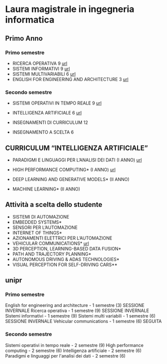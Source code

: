 # Laura magistrale in ingegneria informatica


## Primo Anno
### Primo semestre
- RICERCA OPERATIVA 9 [url](https://elly2023.dia.unipr.it/course/view.php?id=827)
- SISTEMI INFORMATIVI 9 [url](https://elly2023.dia.unipr.it/course/view.php?id=830)
- SISTEMI MULTIVARIABILI 6 [url](https://elly2023.dia.unipr.it/course/view.php?id=831)
- ENGLISH FOR ENGINEERING AND ARCHITECTURE 3 [url](https://elly2023.dia.unipr.it/course/view.php?id=972)

### Secondo semestre
- SISTEMI OPERATIVI IN TEMPO REALE 9 [url](https://elly2023.dia.unipr.it/course/view.php?id=832)
- INTELLIGENZA ARTIFICIALE 6 [url](https://elly2023.dia.unipr.it/course/view.php?id=822)


- INSEGNAMENTI DI CURRICULUM 12
- INSEGNAMENTO A SCELTA 6


## CURRICULUM “INTELLIGENZA ARTIFICIALE”
- PARADIGMI E LINGUAGGI PER L’ANALISI DEI DATI (I ANNO) [url](https://elly2023.dia.unipr.it/course/view.php?id=839)
- HIGH PERFORMANCE COMPUTING* (I ANNO) [url](https://elly2023.dia.unipr.it/course/view.php?id=838)

- DEEP LEARNING AND GENERATIVE MODELS* (II ANNO)
- MACHINE LEARNING* (II ANNO)

## Attività a scelta dello studente
- SISTEMI DI AUTOMAZIONE
- EMBEDDED SYSTEMS*
- SENSORI PER L’AUTOMAZIONE
- INTERNET OF THINGS*
- AZIONAMENTI ELETTRICI PER L’AUTOMAZIONE
- VEHICULAR COMMUNICATIONS* [url](https://elly2023.dia.unipr.it/course/view.php?id=582)
- 3D PERCEPTION, LEARNING-BASED DATA FUSION*
- PATH AND TRAJECTORY PLANNING*
- AUTONOMOUS DRIVING & ADAS TECHNOLOGIES*
- VISUAL PERCEPTION FOR SELF-DRIVING CARS**



## unipr
### Primo semestre
English for engineering and architecture - 1 semestre (3) SESSIONE INVERNALE
Ricerca operativa - 1 semestre (9) SESSIONE INVERNALE
Sistemi informativi - 1 semestre (9)
Sistemi multi variabili - 1 semestre (6) SESSIONE INVERNALE
Vehicular communications - 1 semestre (6) SEGUITA

### Secondo semestre
Sistemi operativi in tempo reale - 2 semestre (9)
High performance computing - 2 semestre (6)
Intelligenza artificiale - 2 semestre (6)
Paradigmi e linguaggi per l'analisi dei dati - 2 semestre (6)
